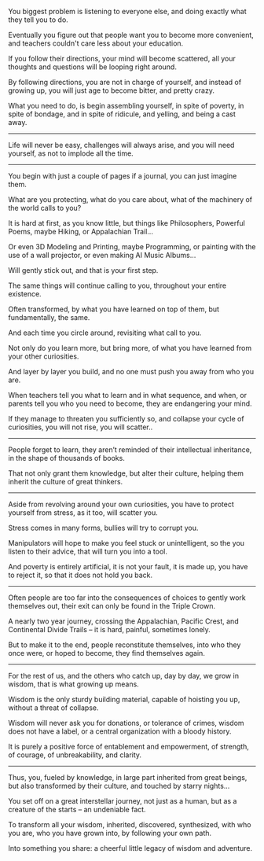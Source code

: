 You biggest problem is listening to everyone else,
and doing exactly what they tell you to do.

Eventually you figure out that people want you to become more convenient,
and teachers couldn't care less about your education.

If you follow their directions, your mind will become scattered,
all your thoughts and questions will be looping right around.

By following directions, you are not in charge of yourself,
and instead of growing up, you will just age to become bitter, and pretty crazy.

What you need to do, is begin assembling yourself, in spite of poverty,
in spite of bondage, and in spite of ridicule, and yelling, and being a cast away.

---

Life will never be easy, challenges will always arise,
and you will need yourself, as not to implode all the time.

---

You begin with just a couple of pages if a journal,
you can just imagine them.

What are you protecting, what do you care about,
what of the machinery of the world calls to you?

It is hard at first, as you know little,
but things like Philosophers, Powerful Poems, maybe Hiking, or Appalachian Trail...

Or even 3D Modeling and Printing, maybe Programming,
or painting with the use of a wall projector, or even making AI Music Albums…

Will gently stick out,
and that is your first step.

The same things will continue calling to you,
throughout your entire existence.

Often transformed, by what you have learned on top of them,
but fundamentally, the same.

And each time you circle around,
revisiting what call to you.

Not only do you learn more,
but bring more, of what you have learned from your other curiosities.

And layer by layer you build,
and no one must push you away from who you are.

When teachers tell you what to learn and in what sequence, and when,
or parents tell you who you need to become, they are endangering your mind.

If they manage to threaten you sufficiently so,
and collapse your cycle of curiosities, you will not rise, you will scatter..

---

People forget to learn, they aren’t reminded of their intellectual inheritance,
in the shape of thousands of books.

That not only grant them knowledge, but alter their culture,
helping them inherit the culture of great thinkers.

---

Aside from revolving around your own curiosities,
you have to protect yourself from stress, as it too, will scatter you.

Stress comes in many forms,
bullies will try to corrupt you.

Manipulators will hope to make you feel stuck or unintelligent,
so the you listen to their advice, that will turn you into a tool.

And poverty is entirely artificial, it is not your fault,
it is made up, you have to reject it, so that it does not hold you back.

---

Often people are too far into the consequences of choices to gently work themselves out,
their exit can only be found in the Triple Crown.

A nearly two year journey, crossing the Appalachian, Pacific Crest,
and Continental Divide Trails – it is hard, painful, sometimes lonely.

But to make it to the end, people reconstitute themselves,
into who they once were, or hoped to become, they find themselves again.

---

For the rest of us, and the others who catch up, day by day, we grow in wisdom,
that is what growing up means.

Wisdom is the only sturdy building material,
capable of hoisting you up, without a threat of collapse.

Wisdom will never ask you for donations, or tolerance of crimes,
wisdom does not have a label, or a central organization with a bloody history.

It is purely a positive force of entablement and empowerment,
of strength, of courage, of unbreakability, and clarity.

---

Thus, you, fueled by knowledge, in large part inherited from great beings,
but also transformed by their culture, and touched by starry nights...

You set off on a great interstellar journey, not just as a human,
but as a creature of the starts – an undeniable fact.

To transform all your wisdom, inherited, discovered, synthesized,
with who you are, who you have grown into, by following your own path.

Into something you share:
a cheerful little legacy of wisdom and adventure.
